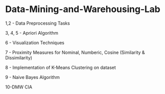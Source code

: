 # Data-Mining-and-Warehousing-Lab

1,2 - Data Preprocessing Tasks

3, 4, 5 - Apriori Algorithm

6 - Visualization Techniques

7 - Proximity Measures for Nominal, Numberic, Cosine (Similarity & Dissimilarity)

8 - Implementation of K-Means Clustering on dataset

9 - Naive Bayes Algorithm

10-DMW CIA
